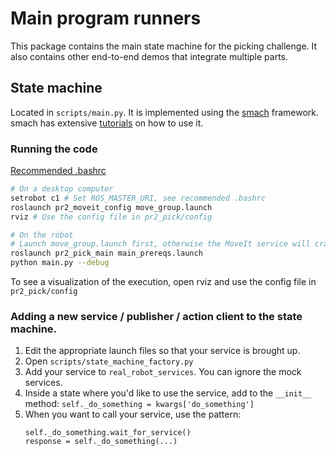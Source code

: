 # Main program runners
This package contains the main state machine for the picking challenge.
It also contains other end-to-end demos that integrate multiple parts.

## State machine
Located in `scripts/main.py`.
It is implemented using the [smach](http://wiki.ros.org/smach) framework.
smach has extensive [tutorials](http://wiki.ros.org/smach/Tutorials) on how to use it.

### Running the code
[Recommended .bashrc](https://github.com/hcrlab/wiki/blob/master/development_environment_setup/recommended_bashrc.md)

```bash
# On a desktop computer
setrobot c1 # Set ROS_MASTER_URI, see recommended .bashrc
roslaunch pr2_moveit_config move_group.launch
rviz # Use the config file in pr2_pick/config

# On the robot
# Launch move_group.launch first, otherwise the MoveIt service will crash.
roslaunch pr2_pick_main main_prereqs.launch
python main.py --debug
```

To see a visualization of the execution, open rviz and use the config file in `pr2_pick/config`

### Adding a new service / publisher / action client to the state machine.
1. Edit the appropriate launch files so that your service is brought up.
2. Open `scripts/state_machine_factory.py`
3. Add your service to `real_robot_services`.
   You can ignore the mock services.
4. Inside a state where you'd like to use the service, add to the `__init__` method:
   `self._do_something = kwargs['do_something']`
5. When you want to call your service, use the pattern:
   ```
   self._do_something.wait_for_service()
   response = self._do_something(...)
   ```